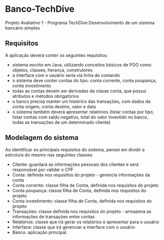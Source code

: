 # Banco-TechDive
Projeto Avaliativo 1 - Programa TechDive
Desenvolvimento de um sistema bancário simples

## Requisitos

A aplicação deverá conter os seguintes requisitos:
- sistema escrito em Java, utilizando conceitos básicos de POO como objetos, classes, herança, construtores
- a interface com o usuário seria via linha de comando
- o sistema deve conter contas do tipo: conta corrente, conta poupança, conta investimento
- todas as contas devem ser derivadas da classe conta, que possui atributos e métodos obrigatórios
- o banco precisa manter um histórico das transações, com dados da conta origem, conta destino, valor e data
- o sistema também deverá apresentar relatórios (listar contas por tipo, listar contas com saldo negativo, total do valor investido no banco, todas as transações de um determinado cliente)

## Modelagem do sistema

Ao identificar os principais requisitos do sistema, pensei em dividir a estrutura do mesmo nas seguintes classes:
- Cliente: guardará as informações pessoais dos clientes e será responsável por validar o CPF 
- Conta: definida nos requisitos do projeto - gerencia informações da conta
- Conta corrente: classe filha de Conta, definida nos requisitos do projeto
- Conta poupança: classe filha de Conta, definida nos requisitos do projeto
- Conta investimento: classe filha de Conta, definida nos requisitos do projeto
- Transações: classe definida nos requisitos do projeto - armazena as informações de transações entre contas
- Relatórios: classe que irá gerar os relatórios e apresentar para o usuário
- Interface: classe que irá gerenciar a interface com o usuário
- Banco: aplicação principal.


   